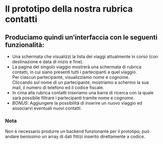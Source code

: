 # Il prototipo della nostra rubrica contatti

## Produciamo quindi un’interfaccia con le seguenti funzionalità:

- Una schermata che visualizzi la lista dei viaggi attualmente in corso (con destinazione e data di inizio e fine).
- La pagina del singolo viaggio mostrerà una schermata di rubrica contatti, in cui siano presenti tutti i partecipanti a quel viaggio.  
  Per ciascun partecipante, visualizziamo nome e cognome.  
  Cliccando sul nome di un partecipante, mostriamo a schermo la sua mail, il numero di telefono ed il codice fiscale.
- In cima alla rubrica contatti inseriamo una barra di ricerca con la quale sarà possibile filtrare i partecipanti tramite nome e cognome.
- *BONUS*: Aggiungere la possibilità di inserire un nuovo viaggio ed associarvi eventuali nuovi contatti.


### Nota
Non è necessario produrre un backend funzionante per il prototipo; può andare benissimo un array di dati fittizi inserito direttamente a codice.
